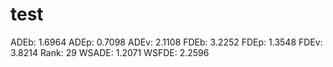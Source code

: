 # test

ADEb: 1.6964
ADEp: 0.7098
ADEv: 2.1108
FDEb: 3.2252
FDEp: 1.3548
FDEv: 3.8214
Rank: 29
WSADE: 1.2071
WSFDE: 2.2596
